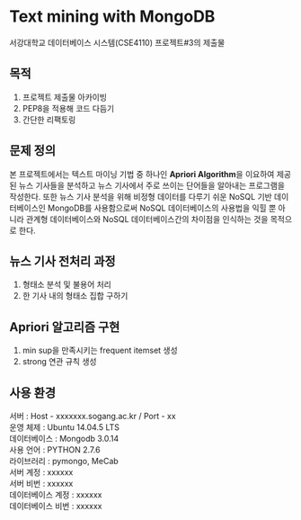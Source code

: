# Text mining with MongoDB
서강대학교 데이터베이스 시스템(CSE4110) 프로젝트#3의 제출물

## 목적

1. 프로젝트 제출물 아카이빙
2. PEP8을 적용해 코드 다듬기
3. 간단한 리팩토링

## 문제 정의

본 프로젝트에서는 텍스트 마이닝 기법 중 하나인 **Apriori Algorithm**을 이요하여 제공된 뉴스 기사들을 분석하고 뉴스 기사에서 주로 쓰이는 단어들을 알아내는 프로그램을 작성한다. 또한 뉴스 기사 분석을 위해 비정형 데이터를 다루기 쉬운 NoSQL 기반 데이터베이스인 MongoDB를 사용함으로써 NoSQL 데이터베이스의 사용법을 익힐 뿐 아니라 관계형 데이터베이스와 NoSQL 데이터베이스간의 차이점을 인식하는 것을 목적으로 한다.

## 뉴스 기사 전처리 과정
1. 형태소 분석 및 불용어 처리
2. 한 기사 내의 형태소 집합 구하기

## Apriori 알고리즘 구현
1. min sup을 만족시키는 frequent itemset 생성
2. strong 연관 규칙 생성

## 사용 환경
서버 : Host - xxxxxxx.sogang.ac.kr / Port - xx<br>
운영 체제 : Ubuntu 14.04.5 LTS<br>
데이터베이스 : Mongodb 3.0.14<br>
사용 언어 : PYTHON 2.7.6<br>
라이브러리 : pymongo, MeCab<br>
서버 계정 : xxxxxx<br>
서버 비번 : xxxxxx<br>
데이터베이스 계정 : xxxxxx<br>
데이터베이스 비번 : xxxxxx<br>